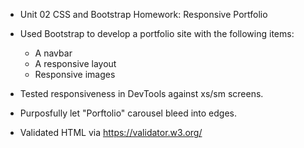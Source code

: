 - Unit 02 CSS and Bootstrap Homework: Responsive Portfolio

- Used Bootstrap to develop a portfolio site with the following items:
   - A navbar
   - A responsive layout
   - Responsive images

- Tested responsiveness in DevTools against xs/sm screens. 
- Purposfully let "Porftolio" carousel bleed into edges.
- Validated HTML via https://validator.w3.org/ 
